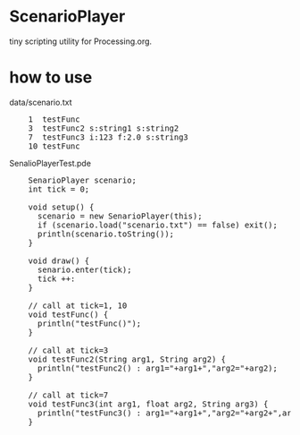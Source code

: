 ScenarioPlayer
================
tiny scripting utility for Processing.org.

how to use
================
data/scenario.txt
<pre>
    1  testFunc
    3  testFunc2 s:string1 s:string2
    7  testFunc3 i:123 f:2.0 s:string3
    10 testFunc
</pre>

SenalioPlayerTest.pde
<pre>
    SenarioPlayer scenario;
    int tick = 0;

    void setup() {
      scenario = new SenarioPlayer(this);
      if (scenario.load("scenario.txt") == false) exit();
      println(scenario.toString());
    }
    
    void draw() {
      senario.enter(tick);
      tick ++:
    }

    // call at tick=1, 10
    void testFunc() {
      println("testFunc()");
    }

    // call at tick=3
    void testFunc2(String arg1, String arg2) {
      println("testFunc2() : arg1="+arg1+","arg2="+arg2);
    }

    // call at tick=7
    void testFunc3(int arg1, float arg2, String arg3) {
      println("testFunc3() : arg1="+arg1+","arg2="+arg2+",arg3="+arg3);
    }
</pre>


